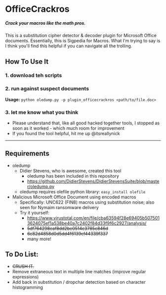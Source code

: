 # OfficeCrackros
##### Crack your macros like the math pros.
This is a substitution cipher detector & decoder plugin for Microsoft Office documents. Essentially, this is Sigpedia for Macros. What I'm trying to say is I think you'll find this helpful if you can navigate all the trolling.

## How To Use It
### 1. download teh scripts
### 2. run against suspect documents
   **Usage:** ```python oledump.py -p plugin_officecrackros <path/to/file.doc>```
### 3. let me know what you think
  * Please understand that, like all good hacked together tools, I stopped as soon as it worked - which much room for improvement
  * If you found the tool helpful, hit me up @itsreallynick

---
## Requirements
* oledump
  * Didier Stevens, who is awesome, created this tool
    * oledump has been included in this repository
    * https://github.com/DidierStevens/DidierStevensSuite/blob/master/oledump.py
  * oledump requires olefile python library: ```easy_install olefile```
* Malicious Microsoft Office Document using encoded macros
  * Specifically: UNC622 (FIN8) macros using substitution noise; also seen for Nymaim ransomware delivery
  * Try it yourself: 
     * https://www.virustotal.com/en/file/cba63594f28e69405b5075013624075ef1a538be40a7c2402f84d33f9f6c2927/analysis/
     * ~~5df764298eaf8dd2be0514c3785c846d~~
     * ~~6c82d4858d0d5dd4f6139cf44339f337~~
     * many more!

## To Do List:
* ~~CRUSH IT.~~
* Remove extraneous text in multiple line matches (improve regular expressions)
* Add back in substitution / dropchar detection based on character histogramming